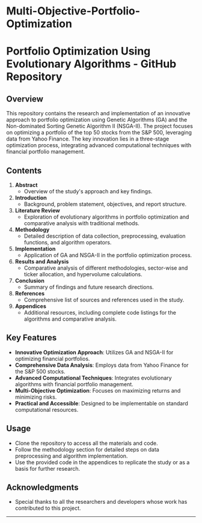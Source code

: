 # Multi-Objective-Portfolio-Optimization

# Portfolio Optimization Using Evolutionary Algorithms - GitHub Repository

## Overview
This repository contains the research and implementation of an innovative approach to portfolio optimization using Genetic Algorithms (GA) and the Non-dominated Sorting Genetic Algorithm II (NSGA-II). The project focuses on optimizing a portfolio of the top 50 stocks from the S&P 500, leveraging data from Yahoo Finance. The key innovation lies in a three-stage optimization process, integrating advanced computational techniques with financial portfolio management.

## Contents
1. **Abstract**
   - Overview of the study's approach and key findings.
2. **Introduction**
   - Background, problem statement, objectives, and report structure.
3. **Literature Review**
   - Exploration of evolutionary algorithms in portfolio optimization and comparative analysis with traditional methods.
4. **Methodology**
   - Detailed description of data collection, preprocessing, evaluation functions, and algorithm operators.
5. **Implementation**
   - Application of GA and NSGA-II in the portfolio optimization process.
6. **Results and Analysis**
   - Comparative analysis of different methodologies, sector-wise and ticker allocation, and hypervolume calculations.
7. **Conclusion**
   - Summary of findings and future research directions.
8. **References**
   - Comprehensive list of sources and references used in the study.
9. **Appendices**
   - Additional resources, including complete code listings for the algorithms and comparative analysis.

## Key Features
- **Innovative Optimization Approach**: Utilizes GA and NSGA-II for optimizing financial portfolios.
- **Comprehensive Data Analysis**: Employs data from Yahoo Finance for the S&P 500 stocks.
- **Advanced Computational Techniques**: Integrates evolutionary algorithms with financial portfolio management.
- **Multi-Objective Optimization**: Focuses on maximizing returns and minimizing risks.
- **Practical and Accessible**: Designed to be implementable on standard computational resources.

## Usage
- Clone the repository to access all the materials and code.
- Follow the methodology section for detailed steps on data preprocessing and algorithm implementation.
- Use the provided code in the appendices to replicate the study or as a basis for further research.

## Acknowledgments
- Special thanks to all the researchers and developers whose work has contributed to this project.

---
